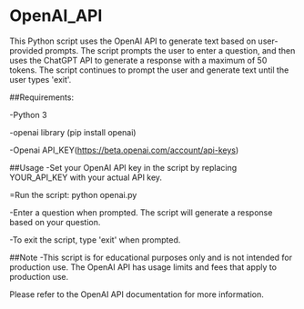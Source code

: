 # OpenAI_API
This Python script uses the OpenAI API to generate text based on user-provided prompts. The script prompts the user to enter a question, and then uses the ChatGPT API to generate a response with a maximum of 50 tokens. The script continues to prompt the user and generate text until the user types 'exit'.

##Requirements:

-Python 3

-openai library (pip install openai)

-Openai API_KEY(https://beta.openai.com/account/api-keys)

##Usage
-Set your OpenAI API key in the script by replacing YOUR_API_KEY with your actual API key.

=Run the script: python openai.py

-Enter a question when prompted. The script will generate a response based on your question.

-To exit the script, type 'exit' when prompted.


##Note
-This script is for educational purposes only and is not intended for production use. The OpenAI API has usage limits and fees that apply to production use.

Please refer to the OpenAI API documentation for more information.
